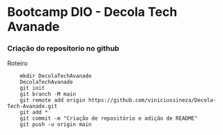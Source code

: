 # Bootcamp DIO - Decola Tech Avanade

### Criação do reposítorio no github

Roteiro
```
    mkdir DecolaTechAvanade
    DecolaTechAvanade
    git init
    git branch -M main
    git remote add origin https://github.com/viniciussineza/Decola-Tech-Avanade.git
    git add *
    git commit -m "Criação de repositório e adição de README"
    git push -u origin main
```